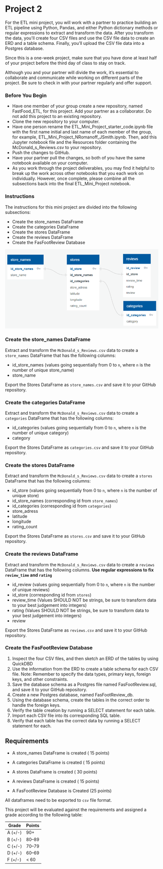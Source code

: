 # Project 2

For the ETL mini project, you will work with a partner to practice building an ETL pipeline using Python, Pandas, and either Python dictionary methods or regular expressions to extract and transform the data. After you transform the data, you'll create four CSV files and use the CSV file data to create an ERD and a table schema. Finally, you’ll upload the CSV file data into a Postgres database.

Since this is a one-week project, make sure that you have done at least half of your project before the third day of class to stay on track.

Although you and your partner will divide the work, it’s essential to collaborate and communicate while working on different parts of the project. Be sure to check in with your partner regularly and offer support.

### Before You Begin

- Have one member of your group create a new repository, named FastFood_ETL, for this project. Add your partner as a collaborator. Do not add this project to an existing repository.
- Clone the new repository to your computer.
- Have one person rename the ETL_Mini_Project_starter_code.ipynb file with the first name initial and last name of each member of the group, for example, ETL_Mini_Project_NRomanoff_JSmith.ipynb. Then, add this Jupyter notebook file and the Resources folder containing the McDonald_s_Reviews.csv to your repository.
- Push the changes to GitHub.
- Have your partner pull the changes, so both of you have the same notebook available on your computer.
- As you work through the project deliverables, you may find it helpful to break up the work across other notebooks that you each work on individually. However, once complete, please combine all the subsections back into the final ETL_Mini_Project notebook.

### Instructions

The instructions for this mini project are divided into the following subsections:

- Create the store_names DataFrame
- Create the categories DataFrame
- Create the stores DataFrame
- Create the reviews DataFrame
- Create the FasFootReview Database

![ERD](./Resources/erd_fast_food.PNG)

### Create the store_names DataFrame

Extract and transform the `McDonald_s_Reviews.csv` data to create a `store_names` DataFrame that has the following columns:

- id_store_names (values going sequentially from 0 to `n`, where `n` is the number of unique store_name)
- store_name

Export the Stores DataFrame as `store_names.csv` and save it to your GitHub repository.

### Create the categories DataFrame

Extract and transform the `McDonald_s_Reviews.csv` data to create a `categories` DataFrame that has the following columns:

- id_categories (values going sequentially from 0 to `n`, where `n` is the number of unique category)
- category

Export the Stores DataFrame as `categories.csv` and save it to your GitHub repository.

### Create the stores DataFrame

Extract and transform the `McDonald_s_Reviews.csv` data to create a `stores` DataFrame that has the following columns:

- id_store (values going sequentially from 0 to `n`, where `n` is the number of unique store)
- id_store_names (corresponding id from `store_names`)
- id_categories (corresponding id from `categories`)
- store_adress
- latitude
- longitude
- rating_count

Export the Stores DataFrame as `stores.csv` and save it to your GitHub repository.

### Create the reviews DataFrame

Extract and transform the `McDonald_s_Reviews.csv` data to create a `reviews` DataFrame that has the following columns. **Use regular expressions to fix `review_time` and `rating`**

- id_review (values going sequentially from 0 to `n`, where `n` is the number of unique reviews)
- id_store (corresponding id from `stores`)
- review_time (Values SHOULD NOT be strings, be sure to transform data to your best judgement into integers)
- rating (Values SHOULD NOT be strings, be sure to transform data to your best judgement into integers)
- review

Export the Stores DataFrame as `reviews.csv` and save it to your GitHub repository.

### Create the FasFootReview Database

1. Inspect the four CSV files, and then sketch an ERD of the tables by using QuickDBD
2. Use the information from the ERD to create a table schema for each CSV file.
    Note: Remember to specify the data types, primary keys, foreign keys, and other constraints.
3. Save the database schema as a Postgres file named FasFootReview.sql, and save it to your GitHub repository.
4. Create a new Postgres database, named FasFootReview_db.
5. Using the database schema, create the tables in the correct order to handle the foreign keys.
6. Verify the table creation by running a SELECT statement for each table.
7. Import each CSV file into its corresponding SQL table.
8. Verify that each table has the correct data by running a SELECT statement for each.

## Requirements

- A store_names DataFrame is created ( 15 points)

- A categories DataFrame is created ( 15 points)

- A stores DataFrame is created ( 30 points)

- A reviews DataFrame is created ( 15 points)

- A FasFootReview Database is Created (25 points)

All dataframes need to be exported to `csv` file format.

This project will be evaluated against the requirements and assigned a grade according to the following table:

| Grade   | Points |
|---------|--------|
| A (+/-) | 90+    |
| B (+/-) | 80–89  |
| C (+/-) | 70–79  |
| D (+/-) | 60–69  |
| F (+/-) | < 60   |